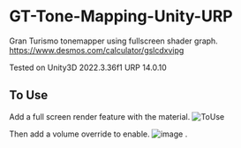 # GT-Tone-Mapping-Unity-URP

Gran Turismo tonemapper using fullscreen shader graph. https://www.desmos.com/calculator/gslcdxvipg

Tested on Unity3D 2022.3.36f1 URP 14.0.10

## To Use
Add a full screen render feature with the material.
![ToUse](https://github.com/user-attachments/assets/bf6bd532-c62a-41d1-947e-b1d81183b993)

Then add a volume override to enable.
![image](https://github.com/user-attachments/assets/2e4abf6e-6eb3-4e4e-af8b-bd00ef53287c)
.
